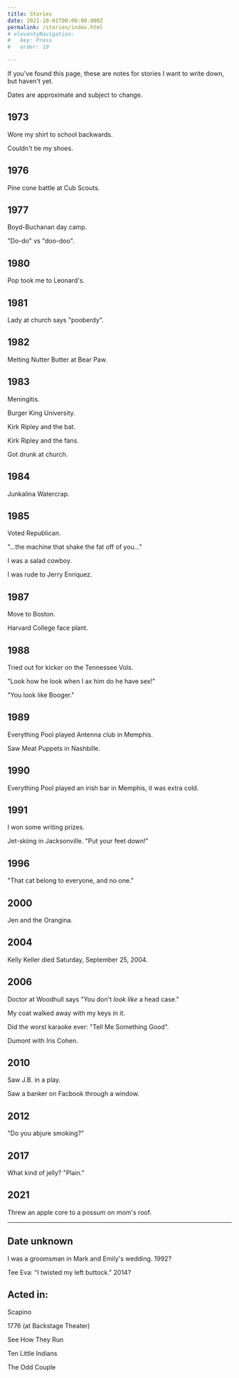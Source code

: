 ```yaml
---
title: Stories 
date: 2021-10-01T00:00:00.000Z
permalink: /stories/index.html
# eleventyNavigation:
#   key: Press
#   order: 10

---
```


If you've found this page, these are notes for stories I want to write down, but haven't yet. 

Dates are approximate and subject to change.

## 1973

Wore my shirt to school backwards.

Couldn't tie my shoes.

## 1976

Pine cone battle at Cub Scouts.

## 1977

Boyd-Buchanan day camp.

"Do-do" vs "doo-doo".

## 1980

Pop took me to Leonard's.

## 1981

Lady at church says "pooberdy".

## 1982

Melting Nutter Butter at Bear Paw.

## 1983

Meningitis.

Burger King University.

Kirk Ripley and the bat.

Kirk Ripley and the fans.

Got drunk at church.

## 1984

Junkalina Watercrap.

## 1985

Voted Republican.

"...the machine that shake the fat off of you..."

I was a salad cowboy.

I was rude to Jerry Enriquez.

## 1987

Move to Boston.

Harvard College face plant.

## 1988

Tried out for kicker on the Tennessee Vols.

"Look how he look when I ax him do he have sex!"

"You look like Booger."

## 1989

Everything Pool played Antenna club in Memphis.

Saw Meat Puppets in Nashbille.

## 1990

Everything Pool played an irish bar in Memphis, it was extra cold.

## 1991

I won some writing prizes.

Jet-skiing in Jacksonville. "Put your feet down!"

## 1996

"That cat belong to everyone, and no one."

## 2000

Jen and the Orangina.

## 2004

Kelly Keller died Saturday, September 25, 2004.

## 2006

Doctor at Woodhull says "You don't _look like_ a head case."

My coat walked away with my keys in it.

Did the worst karaoke ever: "Tell Me Something Good".

Dumont with Iris Cohen.

## 2010

Saw J.B. in a play.

Saw a banker on Facbook through a window.

## 2012

"Do you abjure smoking?"

## 2017

What kind of jelly? "Plain."

## 2021

Threw an apple core to a possum on mom's roof.

----

## Date unknown

I was a groomsman in Mark and Emily's wedding. 1992?

Tee Eva: "I twisted my left buttock." 2014?


## Acted in:

Scapino

1776 (at Backstage Theater)

See How They Run

Ten Little Indians

The Odd Couple

